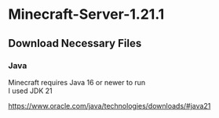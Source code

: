 # Minecraft-Server-1.21.1

## Download Necessary Files

### Java 

  Minecraft requires Java 16 or newer to run
  <br/> I used JDK 21

  https://www.oracle.com/java/technologies/downloads/#java21
